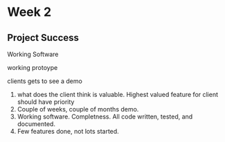 # Week 2

## Project Success

Working Software

working protoype

clients gets to see a demo

1. what does the client think is valuable. Highest valued feature for client should have priority
1. Couple of weeks, couple of months demo.
1. Working software. Completness. All code written, tested, and documented.
1. Few features done, not lots started.
